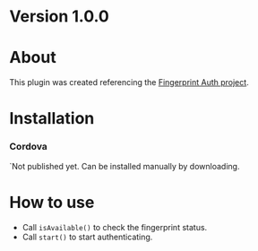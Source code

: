 # Version 1.0.0

# About
This plugin was created referencing the [Fingerprint Auth project](https://github.com/mjwheatley/cordova-plugin-android-fingerprint-auth/).


# Installation
### Cordova
`Not published yet. Can be installed manually by downloading.

# How to use
- Call `isAvailable()` to check the fingerprint status.
- Call `start()` to start authenticating.


